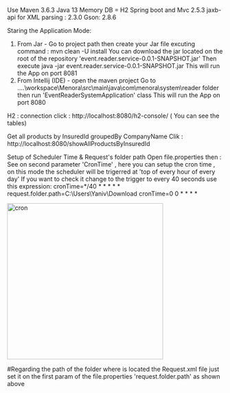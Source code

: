 Use Maven 3.6.3
Java 13
Memory DB = H2
Spring boot and Mvc 2.5.3
jaxb-api for XML parsing : 2.3.0
Gson: 2.8.6

Staring the Application Mode:
1) From Jar - Go to project path then create your Jar file excuting command : mvn clean -U install
You can download the  jar located on the root of the repository 'event.reader.service-0.0.1-SNAPSHOT.jar'
Then execute java -jar event.reader.service-0.0.1-SNAPSHOT.jar
This will run the App on port 8081
2) From Intellij (IDE) - open the maven project 
Go to ....\workspace\Menora\src\main\java\com\menora\system\reader folder then run 'EventReaderSystemApplication' class
This will run the App on port 8080

H2 : connection
click : http://localhost:8080/h2-console/ ( You can see the tables)

Get all products by InsuredId groupedBy CompanyName
Clik : http://localhost:8080/showAllProductsByInsuredId


Setup of Scheduler Time & Request's folder path 
Open file.properties then :
See on second parameter 'CronTime' , here you can setup the cron time , on this mode the scheduler will be trigerred at 'top of every hour of every day'
If you want to check it change to the trigger to every 40 seconds use this expression: cronTime=*/40 * * * * *
request.folder.path=C:\\Users\\Yaniv\\Download
cronTime=0 0 * * * *

<img width="363" alt="cron" src="https://user-images.githubusercontent.com/94252702/141673988-ebbdd475-7e67-44a3-93e1-716cb70e340a.PNG">


#Regarding the path of the folder where is located the Request.xml file just set it on the first param of the file.properties 'request.folder.path' as shown above

